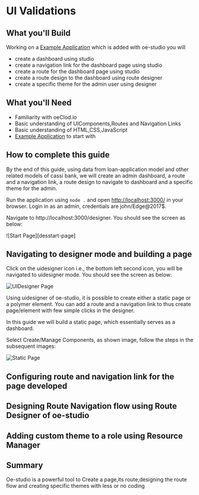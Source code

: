# UI Validations

## What you'll Build

Working on a [Example Application](https://cassibank.oecloud.io/login) which is added with oe-studio you will 
* create a dashboard using studio
* create a navigation link for the dashboard page using studio
* create a route for the dashboard page using studio
* create a route design to the dashboard using route designer
* create a specific theme for the admin user using designer

## What you'll Need
* Familiarity with oeClod.io
* Basic understanding of UIComponents,Routes and Navigation Links
* Basic understanding of HTML,CSS,JavaScript
* [Example Application](https://cassibank.oecloud.io/login) to start with

## How to complete this guide

By the end of this guide, using data from  loan-application model and other related models of cassi bank, we will create an admin dashboard, a route and a navigation link, a route design to navigate to dashboard and a specific theme for the admin. 

Run the application using `node .` and open [http://localhost:3000/](http://localhost:3000/) in your browser. Login in as an admin, credentials are  john/Edge@2017$.

Navigate to http://localhost:3000/designer. You should see the screen as below:

![Start Page][desstart-page]

## Navigating to designer mode and building a page

Click on the uidesigner icon i.e., the bottom left second icon, you will be navigated to uidesigner mode. You should see the screen as below:

![UIDesigner Page][UIDesigner-page]

Using uidesigner of oe-studio, it is possible to create either a static page or a polymer element. You can add a route and a navigation link to thus create page/element with few simple clicks in the designer.

In this guide we will build a static page, which essentially serves as a dashboard. 

Select Create/Manage Components, as shown image, follow the steps in the subsequent images:

![Static Page][static-page]



## Configuring route and navigation link for the page developed


## Designing Route Navigation flow using Route Designer of oe-studio

## Adding custom theme to a role using Resource Manager





## Summary
Oe-studio is a  powerful tool to Create a page,its route,designing the route flow and creating specific themes with less or no coding


[start-page]:  ../guides/images/ui-based/oe-studio/desstart-page.png "Start Page"
[UIDesigner-page]:../guides/images/ui-based/oe-studio/uidesstart-page.png "UIDesigner Page"
[static-page]:../guides/images/ui-based/oe-studio/static-page.png "Static Page"
[end-page]: ../guides/images/ui-based/oe-studio/end-page.png "End Page"